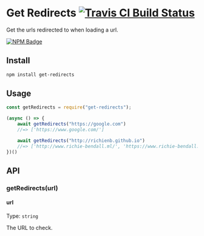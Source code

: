 # Get Redirects [![Travis CI Build Status](https://img.shields.io/travis/com/Richienb/get-redirects/master.svg?style=for-the-badge)](https://travis-ci.com/Richienb/get-redirects)

Get the urls redirected to when loading a url.

[![NPM Badge](https://nodei.co/npm/get-redirects.png)](https://npmjs.com/package/get-redirects)

## Install

```sh
npm install get-redirects
```

## Usage

```js
const getRedirects = require("get-redirects");

(async () => {
    await getRedirects("https://google.com")
    //=> ['https://www.google.com/']

    await getRedirects("http://richienb.github.io")
    //=> ['http://www.richie-bendall.ml/', 'https://www.richie-bendall.ml/']
})()
```

## API

### getRedirects(url)

#### url

Type: `string`

The URL to check.
